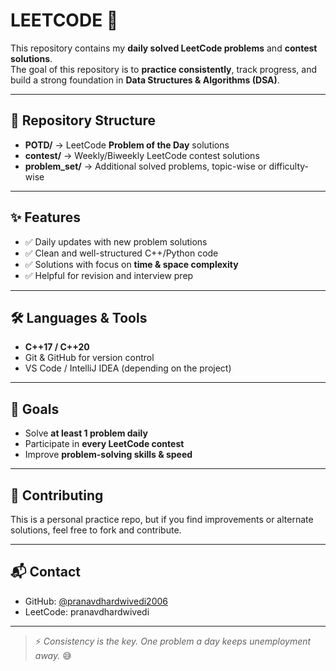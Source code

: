 # LEETCODE 🚀

This repository contains my **daily solved LeetCode problems** and **contest solutions**.  
The goal of this repository is to **practice consistently**, track progress, and build a strong foundation in **Data Structures & Algorithms (DSA)**.

---

## 📂 Repository Structure
- **POTD/** → LeetCode **Problem of the Day** solutions  
- **contest/** → Weekly/Biweekly LeetCode contest solutions  
- **problem_set/** → Additional solved problems, topic-wise or difficulty-wise  

---

## ✨ Features
- ✅ Daily updates with new problem solutions  
- ✅ Clean and well-structured C++/Python code  
- ✅ Solutions with focus on **time & space complexity**  
- ✅ Helpful for revision and interview prep  

---

## 🛠️ Languages & Tools
- **C++17 / C++20**
- Git & GitHub for version control
- VS Code / IntelliJ IDEA (depending on the project)

---

## 🎯 Goals
- Solve **at least 1 problem daily**  
- Participate in **every LeetCode contest**  
- Improve **problem-solving skills & speed**  

---

## 🤝 Contributing
This is a personal practice repo, but if you find improvements or alternate solutions, feel free to fork and contribute.

---

## 📬 Contact
- GitHub: [@pranavdhardwivedi2006](https://github.com/pranavdhardwivedi2006)  
- LeetCode: pranavdhardwivedi 

---

> ⚡ *Consistency is the key. One problem a day keeps unemployment away.* 😅
